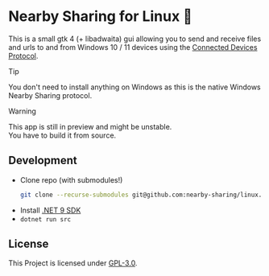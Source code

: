 # Nearby Sharing for Linux 🎉
This is a small gtk 4 (+ libadwaita) gui allowing you to send and receive files and urls to and from Windows 10 / 11 devices using the [Connected Devices Protocol](https://learn.microsoft.com/en-us/openspecs/windows_protocols/ms-cdp).

> [!TIP]
> You don't need to install anything on Windows as this is the native Windows Nearby Sharing protocol.

> [!WARNING]
> This app is still in preview and might be unstable.   
> You have to build it from source.

## Development
- Clone repo (with submodules!)
  ```sh
  git clone --recurse-submodules git@github.com:nearby-sharing/linux.git
  ```
- Install [.NET 9 SDK](https://dot.net)
- `dotnet run src`

## License
This Project is licensed under [GPL-3.0](LICENSE.txt).
